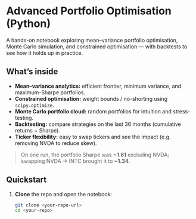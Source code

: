 # Advanced Portfolio Optimisation (Python)

A hands-on notebook exploring mean–variance portfolio optimisation, Monte Carlo simulation, and constrained optimisation — with backtests to see how it holds up in practice.

## What’s inside
- **Mean–variance analytics:** efficient frontier, minimum variance, and maximum-Sharpe portfolios.  
- **Constrained optimisation:** weight bounds / no-shorting using `scipy.optimize`.  
- **Monte Carlo portfolio cloud:** random portfolios for intuition and stress-testing.  
- **Backtesting:** compare strategies on the last 36 months (cumulative returns + Sharpe).  
- **Ticker flexibility:** easy to swap tickers and see the impact (e.g. removing NVDA to reduce skew).

> On one run, the portfolio Sharpe was **~1.61** excluding NVDA; swapping NVDA → INTC brought it to **~1.34**.

## Quickstart
1. **Clone** the repo and open the notebook:
   ```bash
   git clone <your-repo-url>
   cd <your-repo>
